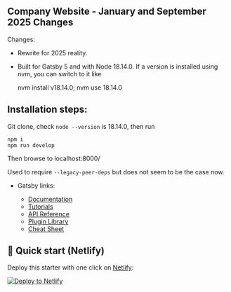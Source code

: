 ## Company Website - January and September 2025 Changes

Changes: 
- Rewrite for 2025 reality.
- Built for Gatsby 5 and with Node 18.14.0. If a version is installed using nvm, you can switch to it like

    nvm install v18.14.0; nvm use 18.14.0 

## Installation steps:

Git clone, check `node --version` is 18.14.0, then run 

    npm i
    npm run develop 
  
Then browse to localhost:8000/ 

Used to require `--legacy-peer-deps` but does not seem to be the case now.
 
- Gatsby links:

    - [Documentation](https://www.gatsbyjs.com/docs/?utm_source=starter&utm_medium=readme&utm_campaign=minimal-starter)
    - [Tutorials](https://www.gatsbyjs.com/tutorial/?utm_source=starter&utm_medium=readme&utm_campaign=minimal-starter)
    <!-- - [Guides](https://www.gatsbyjs.com/docs/?utm_source=starter&utm_medium=readme&utm_campaign=minimal-starter) -->
    - [API Reference](https://www.gatsbyjs.com/docs/api-reference/?utm_source=starter&utm_medium=readme&utm_campaign=minimal-starter)
    - [Plugin Library](https://www.gatsbyjs.com/plugins?utm_source=starter&utm_medium=readme&utm_campaign=minimal-starter)
    - [Cheat Sheet](https://www.gatsbyjs.com/docs/cheat-sheet/?utm_source=starter&utm_medium=readme&utm_campaign=minimal-starter)

## 🚀 Quick start (Netlify)

Deploy this starter with one click on [Netlify](https://app.netlify.com/signup):

[<img src="https://www.netlify.com/img/deploy/button.svg" alt="Deploy to Netlify" />](https://app.netlify.com/start/deploy?repository=https://github.com/gatsbyjs/gatsby-starter-minimal)
